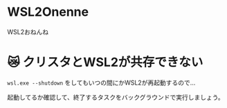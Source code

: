 # WSL2Onenne
WSL2おねんね

# 😿 クリスタとWSL2が共存できない

`wsl.exe --shutdown` をしてもいつの間にかWSL2が再起動するので...

起動してるか確認して、終了するタスクをバックグラウンドで実行しましょう。
